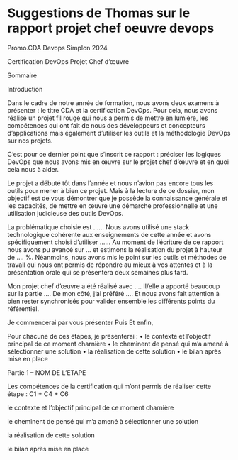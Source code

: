 # Suggestions de Thomas sur le rapport projet chef oeuvre devops

Promo.CDA Devops 
Simplon 2024

Certification DevOps
Projet Chef d’œuvre

Sommaire

Introduction

Dans le cadre de notre année de formation, nous avons deux examens à présenter : le titre CDA et la certification DevOps. Pour cela, nous avons réalisé un projet fil rouge qui nous a permis de mettre en lumière, les compétences qui ont fait de nous des développeurs et concepteurs d’applications mais également d’utiliser les outils et la méthodologie DevOps sur nos projets.

C’est pour ce dernier point que s’inscrit ce rapport : préciser les logiques DevOps que nous avons mis en œuvre sur le projet chef d’œuvre et en quoi cela nous à aider.

Le projet a débuté tôt dans l’année et nous n’avion pas encore tous les outils pour mener à bien ce projet. Mais à la lecture de ce dossier, mon objectif est de vous démontrer que je possède la connaissance générale et les capacités, de mettre en œuvre une démarche professionnelle et une utilisation judicieuse des outils DevOps.

La problématique choisie est ……
Nous avons utilisé une stack technologique cohérente aux enseignements de cette année et avons spécifiquement choisi d’utiliser ……
Au moment de l’écriture de ce rapport nous avons pu avancé sur … et estimons la réalisation du projet à hauteur de …. %.
Néanmoins, nous avons mis le point sur les outils et méthodes de travail qui nous ont permis de répondre au mieux à vos attentes et à la présentation orale qui se présentera deux semaines plus tard.

Mon projet chef d’œuvre a été réalisé avec …. Il/elle a apporté beaucoup sur la partie ….
De mon côté, j’ai préféré …. Et nous avons fait attention à bien rester synchronisés pour valider ensemble les différents points du référentiel.

Je commencerai par vous présenter 
Puis 
Et enfin, 

Pour chacune de ces étapes, je présenterai :
    • le contexte et l’objectif principal de ce moment charnière
    • le cheminent de pensé qui m’a amené à sélectionner une solution
    • la réalisation de cette solution
    • le bilan après mise en place

Partie 1 – NOM DE L’ETAPE

Les compétences de la certification qui m’ont permis de réaliser cette étape :
C1 + C4 + C6

le contexte et l’objectif principal de ce moment charnière

le cheminent de pensé qui m’a amené à sélectionner une solution

la réalisation de cette solution

le bilan après mise en place
